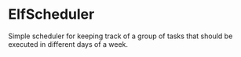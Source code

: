 # ElfScheduler
Simple scheduler for keeping track of a group of tasks that should be executed in different days of a week.
